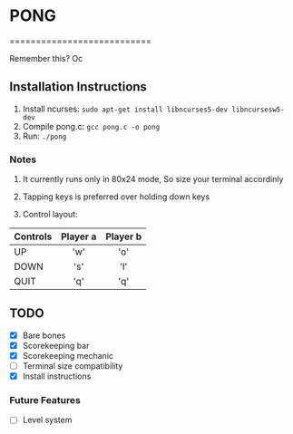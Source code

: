 # PONG
===========================

Remember this? Oc

## Installation Instructions
1. Install ncurses: `sudo apt-get install libncurses5-dev libncursesw5-dev`
2. Compile pong.c: `gcc pong.c -o pong`
3. Run: `./pong`

### Notes
1. It currently runs only in 80x24 mode, So size your terminal accordinly

2. Tapping keys is preferred over holding down keys

3. Control layout:

| Controls |	Player a   |	Player b   |
| -------- |:-------------:|:-------------:|
| UP	   |	  'w'	   |	  'o'	   |
| DOWN	   |	  's'	   |	  'l'	   |
| QUIT	   |	  'q'	   |	  'q'	   |

## TODO
- [x] Bare bones
- [x] Scorekeeping bar
- [x] Scorekeeping mechanic
- [ ] Terminal size compatibility
- [x] Install instructions

### Future Features
- [ ] Level system
